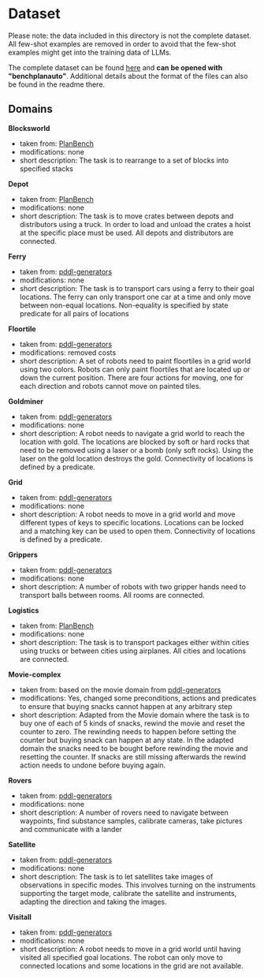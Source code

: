 # Dataset

Please note: the data included in this directory is not the complete dataset. All few-shot examples are removed in order to avoid that the few-shot examples might get into the training data of LLMs. 

The complete dataset can be found [here](https://github.com/minecraft-saar/autoplanbench/tree/main/autoplanbench_dataset) and **can be opened with "benchplanauto"**. Additional details about the format of the files can also be found in the readme there.

## Domains 

**Blocksworld**<br>
* taken from: [PlanBench](https://github.com/karthikv792/LLMs-Planning/tree/main/plan-bench)
* modifications: none
* short description: The task is to rearrange to a set of blocks into specified stacks

**Depot**<br>
* taken from: [PlanBench](https://github.com/karthikv792/LLMs-Planning/tree/main/plan-bench)
* modifications: none
* short description: The task is to move crates between depots and distributors using a truck. In order to load and unload the crates a hoist at the specific place must be used. All depots and distributors are connected.

**Ferry**<br>
* taken from: [pddl-generators](https://github.com/AI-Planning/pddl-generators/tree/main)
* modifications: none
* short description: The task is to transport cars using a ferry to their goal locations. The ferry can only transport one car at a time and only move between non-equal locations. Non-equality is specified by state predicate for all pairs of locations

**Floortile**<br>
* taken from: [pddl-generators](https://github.com/AI-Planning/pddl-generators/tree/main)
* modifications: removed costs
* short description: A set of robots need to paint floortiles in a grid world using two colors. Robots can only paint floortiles that are located up or down the current position. There are four actions for moving, one for each direction and robots cannot move on painted tiles. 

**Goldminer**<br>
* taken from: [pddl-generators](https://github.com/AI-Planning/pddl-generators/tree/main)
* modifications: none
* short description: A robot needs to navigate a grid world to reach the location with gold. The locations are blocked by soft or hard rocks that need to be removed using a laser or a bomb (only soft rocks). Using the laser on the gold location destroys the gold. Connectivity of locations is defined by a predicate.

**Grid**<br>
* taken from: [pddl-generators](https://github.com/AI-Planning/pddl-generators/tree/main)
* modifications: none
* short description: A robot needs to move in a grid world and move different types of keys to specific locations. Locations can be locked and a matching key can be used to open them. Connectivity of locations is defined by a predicate.

**Grippers**<br>
* taken from: [pddl-generators](https://github.com/AI-Planning/pddl-generators/tree/main)
* modifications: none
* short description: A number of robots with two gripper hands need to transport balls between rooms. All rooms are connected.

**Logistics**<br>
* taken from: [PlanBench](https://github.com/karthikv792/LLMs-Planning/tree/main/plan-bench)
* modifications: none
* short description: The task is to transport packages either within cities using trucks or between cities using airplanes. All cities and locations are connected.

**Movie-complex**<br>
* taken from: based on the movie domain from [pddl-generators](https://github.com/AI-Planning/pddl-generators/tree/main)
* modifications: Yes, changed some preconditions, actions and predicates to ensure that buying snacks cannot happen at any arbitrary step
* short description: Adapted from the Movie domain where the task is to buy one of each of 5 kinds of snacks, rewind the movie and reset the counter to zero. The rewinding needs to happen before setting the counter but buying snack can happen at any state. In the adapted domain the snacks need to be bought before rewinding the movie and resetting the counter. If snacks are still missing afterwards the rewind action needs to undone before buying again.

**Rovers**<br>
* taken from: [pddl-generators](https://github.com/AI-Planning/pddl-generators/tree/main)
* modifications: none
* short description: A number of rovers need to navigate between waypoints, find substance samples, calibrate cameras, take pictures and communicate with a lander

**Satellite**<br>
* taken from: [pddl-generators](https://github.com/AI-Planning/pddl-generators/tree/main)
* modifications: none
* short description: The task is to let satellites take images of observations in specific modes. This involves turning on the instruments supporting the target mode, calibrate the satellite and instruments, adapting the direction and taking the images.

**Visitall**<br>
* taken from: [pddl-generators](https://github.com/AI-Planning/pddl-generators/tree/main)
* modifications: none
* short description: A robot needs to move in a grid world until having visited all specified goal locations. The robot can only move to connected locations and some locations in the grid are not available.





